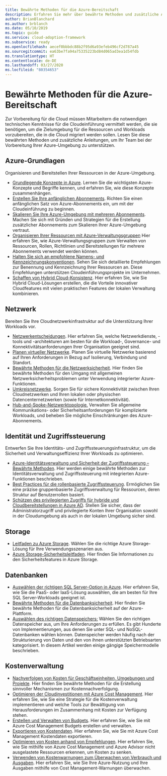 ```yaml
---
title: Bewährte Methoden für die Azure-Bereitschaft
description: Erfahren Sie mehr über bewährte Methoden und zusätzliche Anleitungen, um Ihr Team bei der Einrichtung und Vorbereitung Ihrer Azure-Umgebung zu unterstützen.
author: BrianBlanchard
ms.author: brblanch
ms.date: 05/10/2019
ms.topic: guide
ms.service: cloud-adoption-framework
ms.subservice: ready
ms.openlocfilehash: aecef0bbbdc88b2f95d6a93efeb496cf2d787a45
ms.sourcegitcommit: ea63be7fa94a75335223bd84d065ad3ea1d54fdb
ms.translationtype: HT
ms.contentlocale: de-DE
ms.lasthandoff: 03/27/2020
ms.locfileid: "80354653"
---
```

# <a name="best-practices-for-azure-readiness"></a>Bewährte Methoden für die Azure-Bereitschaft

Zur Vorbereitung für die Cloud müssen Mitarbeitern die notwendigen technischen Kenntnisse für die Cloudeinführung vermittelt werden, die sie benötigen, um die Zielumgebung für die Ressourcen und Workloads vorzubereiten, die in die Cloud migriert werden sollen. Lesen Sie diese bewährten Methoden und zusätzliche Anleitungen, um Ihr Team bei der Vorbereitung Ihrer Azure-Umgebung zu unterstützen.

## <a name="azure-fundamentals"></a>Azure-Grundlagen

Organisieren und Bereitstellen Ihrer Ressourcen in der Azure-Umgebung.

- [Grundlegende Konzepte in Azure](../considerations/fundamental-concepts.md). Lernen Sie die wichtigsten Azure-Konzepte und Begriffe kennen, und erfahren Sie, wie diese Konzepte zusammenhängen.
- [Erstellen Sie Ihre anfänglichen Abonnements](./initial-subscriptions.md). Richten Sie einen anfänglichen Satz von Azure-Abonnements ein, um mit der Cloudeinführung zu beginnen.
- [Skalieren Sie Ihre Azure-Umgebung mit mehreren Abonnements](../azure-best-practices/scale-subscriptions.md). Machen Sie sich mit Gründen und Strategien für die Erstellung zusätzlicher Abonnements zum Skalieren Ihrer Azure-Umgebung vertraut.
- [Organisieren Ihrer Ressourcen mit Azure-Verwaltungsgruppen](../azure-best-practices/organize-subscriptions.md) Hier erfahren Sie, wie Azure-Verwaltungsgruppen zum Verwalten von Ressourcen, Rollen, Richtlinien und Bereitstellungen für mehrere Abonnements verwendet werden können.
- [Halten Sie sich an empfohlene Namens- und Kennzeichnungskonventionen](../azure-best-practices/naming-and-tagging.md). Sehen Sie sich detaillierte Empfehlungen zur Benennung und Kennzeichnung Ihrer Ressourcen an. Diese Empfehlungen unterstützen Cloudeinführungsprojekte im Unternehmen.
- [Schaffen von Hybrid Cloud-Konsistenz](../considerations/hybrid-consistency.md). Hier erfahren Sie, wie Sie Hybrid Cloud-Lösungen erstellen, die die Vorteile innovativer Cloudfeatures mit vielen praktischen Features der lokalen Verwaltung kombinieren.

## <a name="networking"></a>Netzwerk

Bereiten Sie Ihre Cloudnetzwerkinfrastruktur auf die Unterstützung Ihrer Workloads vor.

- [Netzwerkentscheidungen](../considerations/networking-options.md). Hier erfahren Sie, welche Netzwerkdienste, -tools und -architekturen am besten für die Workload-, Governance- und Konnektivitätsanforderungen Ihrer Organisation geeignet sind.
- [Planen virtueller Netzwerke](https://docs.microsoft.com/azure/virtual-network/virtual-network-vnet-plan-design-arm?toc=https://docs.microsoft.com/azure/cloud-adoption-framework/toc.json&bc=https://docs.microsoft.com/azure/cloud-adoption-framework/_bread/toc.json). Planen Sie virtuelle Netzwerke basierend auf Ihren Anforderungen in Bezug auf Isolierung, Verbindung und Standort.
- [Bewährte Methoden für die Netzwerksicherheit](https://docs.microsoft.com/azure/security/azure-security-network-security-best-practices?toc=https://docs.microsoft.com/azure/cloud-adoption-framework/toc.json&bc=https://docs.microsoft.com/azure/cloud-adoption-framework/_bread/toc.json). Hier finden Sie bewährte Methoden für den Umgang mit allgemeinen Netzwerksicherheitsproblemen unter Verwendung integrierter Azure-Funktionen.
- [Umkreisnetzwerke](./perimeter-networks.md). Sorgen Sie für sichere Konnektivität zwischen Ihren Cloudnetzwerken und Ihren lokalen oder physischen Datencenternetzwerken (sowie für Internetkonnektivität).
- [Hub-and-Spoke-Netzwerktopologie.](./hub-spoke-network-topology.md) Verwalten Sie allgemeine Kommunikations- oder Sicherheitsanforderungen für komplizierte Workloads, und beheben Sie mögliche Einschränkungen des Azure-Abonnements.

## <a name="identity-and-access-control"></a>Identität und Zugriffssteuerung

Entwerfen Sie Ihre Identitäts- und Zugriffssteuerungsinfrastruktur, um die Sicherheit und Verwaltungseffizienz Ihrer Workloads zu optimieren.

- [Azure-Identitätsverwaltung und Sicherheit der Zugriffssteuerung – Bewährte Methoden](https://docs.microsoft.com/azure/security/azure-security-identity-management-best-practices?toc=https://docs.microsoft.com/azure/cloud-adoption-framework/toc.json&bc=https://docs.microsoft.com/azure/cloud-adoption-framework/_bread/toc.json). Hier werden einige bewährte Methoden zur Identitätsverwaltung und Zugriffssteuerung mit integrierten Azure-Funktionen beschrieben.
- [Best Practices für die rollenbasierte Zugriffssteuerung](../considerations/roles.md). Ermöglichen Sie eine präzise gruppenbasierte Zugriffsverwaltung für Ressourcen, deren Struktur auf Benutzerrollen basiert.
- [Schützen des privilegierten Zugriffs für hybride und Cloudbereitstellungen in Azure AD](https://docs.microsoft.com/azure/active-directory/users-groups-roles/directory-admin-roles-secure?toc=https://docs.microsoft.com/azure/cloud-adoption-framework/toc.json&bc=https://docs.microsoft.com/azure/cloud-adoption-framework/_bread/toc.json). Stellen Sie sicher, dass der Administratorzugriff und privilegierte Konten Ihrer Organisation sowohl in der Cloudumgebung als auch in der lokalen Umgebung sicher sind.

## <a name="storage"></a>Storage

- [Leitfaden zu Azure Storage](../considerations/storage-options.md). Wählen Sie die richtige Azure Storage-Lösung für Ihre Verwendungsszenarien aus.
- [Azure Storage-Sicherheitsleitfaden](https://docs.microsoft.com/azure/storage/blobs/security-recommendations?toc=https://docs.microsoft.com/azure/cloud-adoption-framework/toc.json&bc=https://docs.microsoft.com/azure/cloud-adoption-framework/_bread/toc.json). Hier finden Sie Informationen zu den Sicherheitsfeatures in Azure Storage.

## <a name="databases"></a>Datenbanken

- [Auswählen der richtigen SQL Server-Option in Azure](https://docs.microsoft.com/azure/sql-database/sql-database-paas-vs-sql-server-iaas?toc=https://docs.microsoft.com/azure/cloud-adoption-framework/toc.json&bc=https://docs.microsoft.com/azure/cloud-adoption-framework/_bread/toc.json). Hier erfahren Sie, wie Sie die PaaS- oder IaaS-Lösung auswählen, die am besten für Ihre SQL Server-Workloads geeignet ist.
- [Bewährte Methoden für die Datenbanksicherheit](https://docs.microsoft.com/azure/security/azure-database-security-best-practices?toc=https://docs.microsoft.com/azure/cloud-adoption-framework/toc.json&bc=https://docs.microsoft.com/azure/cloud-adoption-framework/_bread/toc.json). Hier finden Sie bewährte Methoden für die Datenbanksicherheit auf der Azure-Plattform.
- [Auswählen des richtigen Datenspeichers:](https://docs.microsoft.com/azure/architecture/guide/technology-choices/data-store-overview) Wählen Sie den richtigen Datenspeicher aus, um Ihre Anforderungen zu erfüllen. Es gibt Hunderte von Implementierungen, aus denen Sie unter SQL- und NoSQL-Datenbanken wählen können. Datenspeicher werden häufig nach der Strukturierung von Daten und den von ihnen unterstützten Betriebsarten kategorisiert. In diesem Artikel werden einige gängige Speichermodelle beschrieben.

## <a name="cost-management"></a>Kostenverwaltung

- [Nachverfolgen von Kosten für Geschäftseinheiten, Umgebungen und Projekte](./track-costs.md). Hier finden Sie bewährte Methoden für die Erstellung sinnvoller Mechanismen zur Kostennachverfolgung.
- [Optimieren der Cloudinvestitionen mit Azure Cost Management](https://docs.microsoft.com/azure/cost-management-billing/costs/cost-mgt-best-practices?toc=https://docs.microsoft.com/azure/cloud-adoption-framework/toc.json&bc=https://docs.microsoft.com/azure/cloud-adoption-framework/_bread/toc.json). Hier erfahren Sie, wie Sie eine Strategie für die Kostenverwaltung implementieren und welche Tools zur Bewältigung von Herausforderungen im Zusammenhang mit Kosten zur Verfügung stehen.
- [Erstellen und Verwalten von Budgets](https://docs.microsoft.com/azure/cost-management-billing/costs/tutorial-acm-create-budgets?toc=https://docs.microsoft.com/azure/cloud-adoption-framework/toc.json&bc=https://docs.microsoft.com/azure/cloud-adoption-framework/_bread/toc.json). Hier erfahren Sie, wie Sie mit Azure Cost Management Budgets erstellen und verwalten.
- [Exportieren von Kostendaten](https://docs.microsoft.com/azure/cost-management-billing/costs/tutorial-export-acm-data?toc=https://docs.microsoft.com/azure/cloud-adoption-framework/toc.json&bc=https://docs.microsoft.com/azure/cloud-adoption-framework/_bread/toc.json). Hier erfahren Sie, wie Sie mit Azure Cost Management Kostendaten exportieren.
- [Optimieren von Kosten anhand von Empfehlungen](https://docs.microsoft.com/azure/cost-management-billing/costs/tutorial-acm-opt-recommendations?toc=https://docs.microsoft.com/azure/cloud-adoption-framework/toc.json&bc=https://docs.microsoft.com/azure/cloud-adoption-framework/_bread/toc.json). Hier erfahren Sie, wie Sie mithilfe von Azure Cost Management und Azure Advisor nicht ausgelastete Ressourcen erkennen, um Kosten zu senken.
- [Verwenden von Kostenwarnungen zum Überwachen von Verbrauch und Ausgaben](https://docs.microsoft.com/azure/cost-management-billing/costs/cost-mgt-alerts-monitor-usage-spending?toc=https://docs.microsoft.com/azure/cloud-adoption-framework/toc.json&bc=https://docs.microsoft.com/azure/cloud-adoption-framework/_bread/toc.json). Hier erfahren Sie, wie Sie Ihre Azure-Nutzung und Ihre Ausgaben mithilfe von Cost Management-Warnungen überwachen.
